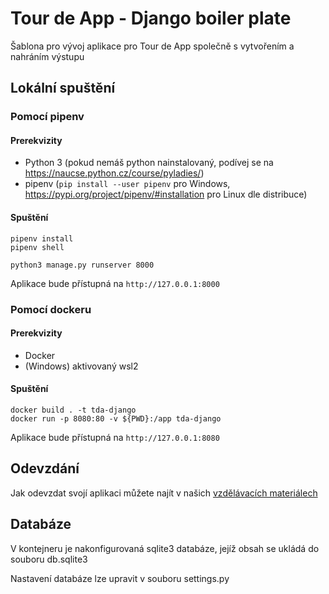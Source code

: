 # Tour de App - Django boiler plate

Šablona pro vývoj aplikace pro Tour de App společně s vytvořením a nahráním výstupu

## Lokální spuštění

### Pomocí pipenv

#### Prerekvizity

- Python 3 (pokud nemáš python nainstalovaný, podívej se na https://naucse.python.cz/course/pyladies/)
- pipenv (`pip install --user pipenv` pro Windows, https://pypi.org/project/pipenv/#installation pro Linux dle distribuce)

#### Spuštění

```
pipenv install
pipenv shell
```

```
python3 manage.py runserver 8000
```

Aplikace bude přístupná na `http://127.0.0.1:8000`

### Pomocí dockeru

#### Prerekvizity

- Docker
- (Windows) aktivovaný wsl2

#### Spuštění

```
docker build . -t tda-django
docker run -p 8080:80 -v ${PWD}:/app tda-django
```

Aplikace bude přístupná na `http://127.0.0.1:8080`

## Odevzdání

Jak odevzdat svojí aplikaci můžete najít v našich [vzdělávacích materiálech](https://tourde.app/vzdelavaci-materialy/jak-odevzdavat)

## Databáze

V kontejneru je nakonfigurovaná sqlite3 databáze, jejíž obsah se ukládá do souboru
db.sqlite3

Nastavení databáze lze upravit v souboru settings.py
